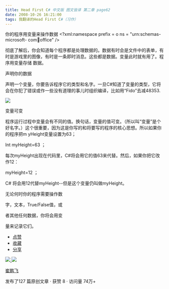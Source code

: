 ```yaml
---
title: Head First C# 中文版 图文皆译 第二章 page62
date: 2008-10-26 16:21:00
tags: 我翻译的Head First C#（习作）
---
```

你的程序用变量来操作数据  <?xml:namespace prefix = o ns = "urn:schemas-microsoft-
com:office:office" />

彻底了解后，你会知道每个程序都是处理数据的。数据有时会是文件中的表单，有时是游戏里的图像，有时是一条即时消息。这些都是数据。变量此时就有用了。程序用变量存储
数据。

声明你的数据

声明一个变量，你要告诉程序它的类型和名字。一旦C#知道了变量的类型，它将会在你犯了错误或作一些没有道理的事儿时组织编译，比如用“Fido”去减48353.

![](https://p-blog.csdn.net/images/p_blog_csdn_net/cuipengfei1/EntryImages/20081026/%E6%88%AA%E5%9B%BE04.jpg)

变量可变

程序运行过程中变量会有不同的值。换句话，变量的值可变。（所以叫“变量”是个好名字。）这个很重要，因为这是你写的和将要写的程序的核心思想。所以如果你的程序把m
yHeight变量设置为63；

Int myHeight=63  ；

每次myHeight出现在代码里，C#将会用它的值63来代替。然后，如果你把它改作12：

myHeight=12  ；

C#  将会用12代替myHeight--但是这个变量仍叫做myHeight。

无论何时你的程序需要操作数

字，文本，True/False值，或

者其他任何数据，你将会用变

量来记录它们。

  * [ 点赞  ](javascript:;)
  * [ 收藏  ](javascript:;)
  * [ 分享 ](javascript:;)

[ ![](https://profile.csdnimg.cn/5/2/5/3_cuipengfei1)
![](https://g.csdnimg.cn/static/user-reg-year/1x/11.png)
](https://blog.csdn.net/cuipengfei1)

[ 崔鹏飞 ](https://blog.csdn.net/cuipengfei1)

发布了127 篇原创文章  ·  获赞 8  ·  访问量 74万+


